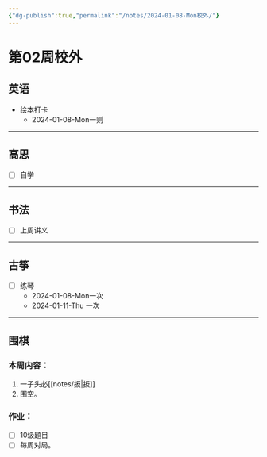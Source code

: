 ```yaml
---
{"dg-publish":true,"permalink":"/notes/2024-01-08-Mon校外/"}
---
```



# 第02周校外
## 英语
- 绘本打卡
	- 2024-01-08-Mon一则

---
## 高思
- [ ] 自学

---
## 书法
- [ ] 上周讲义

---
## 古筝
- [ ] 练琴
	- 2024-01-08-Mon一次
	- 2024-01-11-Thu 一次
---
## 围棋
### 本周内容：
1. 一子头必[[notes/扳\|扳]]
2. 围空。
### 作业：
- [ ] 10级题目
- [ ] 每周对局。